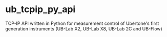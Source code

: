 # ub_tcpip_py_api

TCP-IP API written in Python for measurement control of Ubertone's first generation instruments (UB-Lab X2, UB-Lab X8, UB-Lab 2C and UB-Flow)
